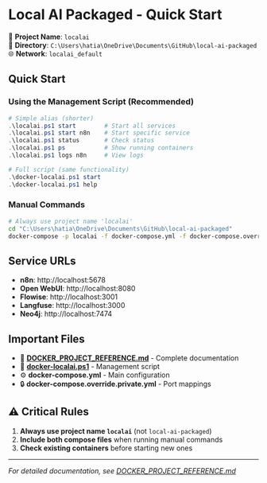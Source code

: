 # Local AI Packaged - Quick Start

🚀 **Project Name**: `localai`  
📁 **Directory**: `C:\Users\hatia\OneDrive\Documents\GitHub\local-ai-packaged`  
🌐 **Network**: `localai_default`

## Quick Start

### Using the Management Script (Recommended)
```powershell
# Simple alias (shorter)
.\localai.ps1 start        # Start all services
.\localai.ps1 start n8n    # Start specific service
.\localai.ps1 status       # Check status
.\localai.ps1 ps           # Show running containers
.\localai.ps1 logs n8n     # View logs

# Full script (same functionality)
.\docker-localai.ps1 start
.\docker-localai.ps1 help
```

### Manual Commands
```bash
# Always use project name 'localai'
cd "C:\Users\hatia\OneDrive\Documents\GitHub\local-ai-packaged"
docker-compose -p localai -f docker-compose.yml -f docker-compose.override.private.yml up -d
```

## Service URLs
- **n8n**: http://localhost:5678
- **Open WebUI**: http://localhost:8080
- **Flowise**: http://localhost:3001
- **Langfuse**: http://localhost:3000
- **Neo4j**: http://localhost:7474

## Important Files
- 📖 **[DOCKER_PROJECT_REFERENCE.md](DOCKER_PROJECT_REFERENCE.md)** - Complete documentation
- 🔧 **[docker-localai.ps1](docker-localai.ps1)** - Management script
- ⚙️ **docker-compose.yml** - Main configuration
- 🔒 **docker-compose.override.private.yml** - Port mappings

## ⚠️ Critical Rules
1. **Always use project name `localai`** (not `local-ai-packaged`)
2. **Include both compose files** when running manual commands
3. **Check existing containers** before starting new ones

---
*For detailed documentation, see [DOCKER_PROJECT_REFERENCE.md](DOCKER_PROJECT_REFERENCE.md)*

